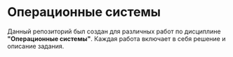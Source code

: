 # Операционные системы
Данный репозиторий был создан для различных работ по дисциплине **"Операционные системы"**. Каждая работа включает в себя решение и описание задания.
